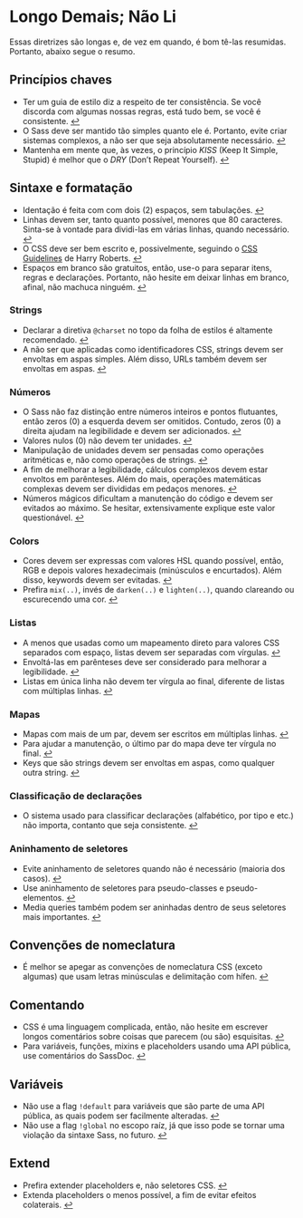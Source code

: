 
# Longo Demais; Não Li

Essas diretrizes são longas e, de vez em quando, é bom tê-las resumidas. Portanto, abaixo segue o resumo.

## Princípios chaves

* Ter um guia de estilo diz a respeito de ter consistência. Se você discorda com algumas nossas regras, está tudo bem, se você é consistente. [↩](#why-a-styleguide)
* O Sass deve ser mantido tão simples quanto ele é. Portanto, evite criar sistemas complexos, a não ser que seja absolutamente necessário. [↩](#key-principles)
* Mantenha em mente que, às vezes, o princípio *KISS* (Keep It Simple, Stupid) é melhor que o *DRY* (Don’t Repeat Yourself). [↩](#key-principles)

## Sintaxe e formatação

* Identação é feita com com dois (2) espaços, sem tabulações. [↩](#syntax--formatting)
* Linhas devem ser, tanto quanto possível, menores que 80 caracteres. Sinta-se à vontade para dividi-las em várias linhas, quando necessário. [↩](#syntax--formatting)
* O CSS deve ser bem escrito e, possivelmente, seguindo o [CSS Guidelines](http://cssguidelin.es) de Harry Roberts. [↩](#syntax--formatting)
* Espaços em branco são gratuitos, então, use-o para separar itens, regras e declarações. Portanto, não hesite em deixar linhas em branco, afinal, não machuca ninguém. [↩](#syntax--formatting)

### Strings

* Declarar a diretiva `@charset` no topo da folha de estilos é altamente recomendado. [↩](#encoding)
* A não ser que aplicadas como identificadores CSS, strings devem ser envoltas em aspas simples. Além disso, URLs também devem ser envoltas em aspas. [↩](#strings-as-css-values)

### Números

* O Sass não faz distinção entre números inteiros e pontos flutuantes, então zeros (0) a esquerda devem ser omitidos. Contudo, zeros (0) a direita ajudam na legibilidade e devem ser adicionados. [↩](#zeros)
* Valores nulos (0) não devem ter unidades. [↩](#units)
* Manipulação de unidades devem ser pensadas como operações aritméticas e, não como operações de strings. [↩](#units)
* A fim de melhorar a legibilidade, cálculos complexos devem estar envoltos em parênteses. Além do mais, operações matemáticas complexas devem ser divididas em pedaços menores. [↩](#calculations)
* Números mágicos dificultam a manutenção do código e devem ser evitados ao máximo. Se hesitar, extensivamente explique este valor questionável. [↩](#magic-numbers)

### Colors

* Cores devem ser expressas com valores HSL quando possível, então, RGB e depois valores hexadecimais (minúsculos e encurtados). Além disso, keywords devem ser evitadas. [↩](#color-formats)
* Prefira `mix(..)`, invés de `darken(..)` e `lighten(..)`, quando clareando ou escurecendo uma cor. [↩](#lightening-and-darkening-colors)

### Listas

* A menos que usadas como um mapeamento direto para valores CSS separados com espaço, listas devem ser separadas com vírgulas. [↩](#lists)
* Envoltá-las em parênteses deve ser considerado para melhorar a legibilidade. [↩](#lists)
* Listas em única linha não devem ter vírgula ao final, diferente de listas com múltiplas linhas. [↩](#lists)

### Mapas

* Mapas com mais de um par, devem ser escritos em múltiplas linhas. [↩](#maps)
* Para ajudar a manutenção, o último par do mapa deve ter vírgula no final. [↩](#maps)
* Keys que são strings devem ser envoltas em aspas, como qualquer outra string. [↩](#maps)

### Classificação de declarações

* O sistema usado para classificar declarações (alfabético, por tipo e etc.) não importa, contanto que seja consistente. [↩](#declaration-sorting)

### Aninhamento de seletores

* Evite aninhamento de seletores quando não é necessário (maioria dos casos). [↩](#selector-nesting)
* Use aninhamento de seletores para pseudo-classes e pseudo-elementos. [↩](#selector-nesting)
* Media queries também podem ser aninhadas dentro de seus seletores mais importantes. [↩](#selector-nesting)

## Convenções de nomeclatura

* É melhor se apegar as convenções de nomeclatura CSS (exceto algumas) que usam letras minúsculas e delimitação com hífen. [↩](#naming-conventions)

## Comentando

* CSS é uma linguagem complicada, então, não hesite em escrever longos comentários sobre coisas que parecem (ou são) esquisitas. [↩](#commenting)
* Para variáveis, funções, mixins e placeholders usando uma API pública, use comentários do SassDoc. [↩](#documentation)

## Variáveis

* Não use a flag `!default` para variáveis que são parte de uma API pública, as quais podem ser facilmente alteradas. [↩](#default-flag)
* Não use a flag `!global` no escopo raíz, já que isso pode se tornar uma violação da sintaxe Sass, no futuro. [↩](#global-flag)

## Extend

* Prefira extender placeholders e, não seletores CSS. [↩](#extend)
* Extenda placeholders o menos possível, a fim de evitar efeitos colaterais. [↩](#extend)
